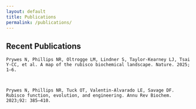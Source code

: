 ```yaml
---
layout: default
title: Publications
permalink: /publications/
---
```


## Recent Publications


    Prywes N, Phillips NR, Oltrogge LM, Lindner S, Taylor-Kearney LJ, Tsai Y-CC, et al. A map of the rubisco biochemical landscape. Nature. 2025; 1–6.
   


    Prywes N, Phillips NR, Tuck OT, Valentin-Alvarado LE, Savage DF. Rubisco function, evolution, and engineering. Annu Rev Biochem. 2023;92: 385–410.
   
